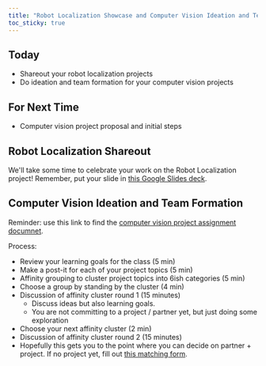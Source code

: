 ```yaml
---
title: "Robot Localization Showcase and Computer Vision Ideation and Team Formation"
toc_sticky: true
---
```


## Today

* Shareout your robot localization projects
* Do ideation and team formation for your computer vision projects

## For Next Time

* Computer vision project proposal and initial steps

## Robot Localization Shareout

We'll take some time to celebrate your work on the Robot Localization project!  Remember, put your slide in [this Google Slides deck](https://docs.google.com/presentation/d/1Rg270ZZeTSYCZGqluGyyrMO_ETwXKgMK9BshvEyAqoM/edit?usp=sharing).

## Computer Vision Ideation and Team Formation

Reminder: use this link to find the [computer vision project assignment documnet](../assignments/computer_vision_project).

Process:
* Review your learning goals for the class (5 min)
* Make a post-it for each of your project topics (5 min)
* Affinity grouping to cluster project topics into 6ish categories (5 min)
* Choose a group by standing by the cluster (4 min)
* Discussion of affinity cluster round 1 (15 minutes)
   - Discuss ideas but also learning goals.
   - You are not committing to a project / partner yet, but just doing some exploration
* Choose your next affinity cluster (2 min)
* Discussion of affinity cluster round 2 (15 minutes)
* Hopefully this gets you to the point where you can decide on partner + project.  If no project yet, fill out [this matching form](https://docs.google.com/forms/d/e/1FAIpQLSdSbARlAlNqZvdOrjERLdyNm6sCbxtd73tCBwhJy2a03aIUHw/viewform).
